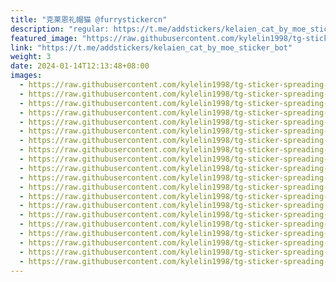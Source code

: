 ```yaml
---
title: "克莱恩礼帽猫 @furrystickercn"
description: "regular: https://t.me/addstickers/kelaien_cat_by_moe_sticker_bot"
featured_image: "https://raw.githubusercontent.com/kylelin1998/tg-sticker-spreading-worldwide-images/main/img/4553fa26-223a-44d3-aaee-4dc91aeadca6.jpg"
link: "https://t.me/addstickers/kelaien_cat_by_moe_sticker_bot"
weight: 3
date: 2024-01-14T12:13:48+08:00
images:
  - https://raw.githubusercontent.com/kylelin1998/tg-sticker-spreading-worldwide-images/main/img/4553fa26-223a-44d3-aaee-4dc91aeadca6.jpg
  - https://raw.githubusercontent.com/kylelin1998/tg-sticker-spreading-worldwide-images/main/img/d575be03-cf62-4754-a168-49ff3e63a38b.jpg
  - https://raw.githubusercontent.com/kylelin1998/tg-sticker-spreading-worldwide-images/main/img/bff51c3c-42b8-44e1-a622-6a7fb60fd7e9.jpg
  - https://raw.githubusercontent.com/kylelin1998/tg-sticker-spreading-worldwide-images/main/img/29c37109-625f-4a37-a257-6c762a63e36d.jpg
  - https://raw.githubusercontent.com/kylelin1998/tg-sticker-spreading-worldwide-images/main/img/1de51c73-e334-4764-b722-216dc4394925.jpg
  - https://raw.githubusercontent.com/kylelin1998/tg-sticker-spreading-worldwide-images/main/img/69439bb6-4455-4053-8ff6-71e182de60ae.jpg
  - https://raw.githubusercontent.com/kylelin1998/tg-sticker-spreading-worldwide-images/main/img/ffb6a5fb-6900-4214-8eb9-3c4208e71525.jpg
  - https://raw.githubusercontent.com/kylelin1998/tg-sticker-spreading-worldwide-images/main/img/102a9110-ab6a-424b-9bae-9bb22d7997d9.jpg
  - https://raw.githubusercontent.com/kylelin1998/tg-sticker-spreading-worldwide-images/main/img/98189c55-6454-4953-9f34-5a1adb3e7197.jpg
  - https://raw.githubusercontent.com/kylelin1998/tg-sticker-spreading-worldwide-images/main/img/3d65694a-a937-44c5-960c-c7fdce4cc9ec.jpg
  - https://raw.githubusercontent.com/kylelin1998/tg-sticker-spreading-worldwide-images/main/img/7f922c77-6de5-40a7-b6bc-1d63e889ce6c.jpg
  - https://raw.githubusercontent.com/kylelin1998/tg-sticker-spreading-worldwide-images/main/img/cddd2aab-2a7f-4877-b8f8-e365d8fd7da2.jpg
  - https://raw.githubusercontent.com/kylelin1998/tg-sticker-spreading-worldwide-images/main/img/abd85ece-7145-4626-8f07-e167952f1e35.jpg
  - https://raw.githubusercontent.com/kylelin1998/tg-sticker-spreading-worldwide-images/main/img/65fca59e-c02c-43e5-a4a0-0d84828ace46.jpg
  - https://raw.githubusercontent.com/kylelin1998/tg-sticker-spreading-worldwide-images/main/img/4f357ac6-e72f-48c0-b60b-abd5b46fe118.jpg
  - https://raw.githubusercontent.com/kylelin1998/tg-sticker-spreading-worldwide-images/main/img/1015d8fe-fc7c-4fbc-b0cd-f25a29cecc43.jpg
  - https://raw.githubusercontent.com/kylelin1998/tg-sticker-spreading-worldwide-images/main/img/c776d42f-ab6f-4299-a612-c16a0871d449.jpg
  - https://raw.githubusercontent.com/kylelin1998/tg-sticker-spreading-worldwide-images/main/img/225892b1-4fd0-4677-b370-e254c363fa34.jpg
  - https://raw.githubusercontent.com/kylelin1998/tg-sticker-spreading-worldwide-images/main/img/a45759f2-56e1-44e2-9788-d0c7a69e4ae0.jpg
  - https://raw.githubusercontent.com/kylelin1998/tg-sticker-spreading-worldwide-images/main/img/1df172d8-db65-4d3b-8525-740951079853.jpg
---
```

